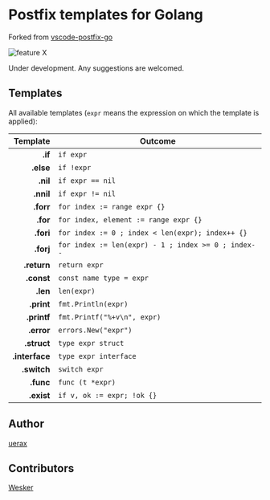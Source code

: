 # Postfix templates for Golang

Forked from [vscode-postfix-go](https://github.com/yokoe/vscode-postfix-go)

![feature X](images/demo.gif)

Under development. Any suggestions are welcomed.

## Templates

All available templates (`expr` means the expression on which the template is applied):

| Template          | Outcome |
| -------:          | ------- |
| **.if**           | `if expr` |
| **.else**         | `if !expr` |
| **.nil**          | `if expr == nil` |
| **.nnil**         | `if expr != nil` |
| **.forr**         | `for index := range expr {}` |
| **.for**          | `for index, element := range expr {}` |
| **.fori**         | `for index := 0 ; index < len(expr); index++ {}` |
| **.forj**         | `for index := len(expr) - 1 ; index >= 0 ; index--` |
| **.return**       | `return expr` |
| **.const**        | `const name type = expr` |
| **.len**          | `len(expr)` |
| **.print**        | `fmt.Println(expr)` |
| **.printf**       | `fmt.Printf("%+v\n", expr)` |
| **.error**        | `errors.New("expr")` |
| **.struct**       | `type expr struct` |
| **.interface**    | `type expr interface` |
| **.switch**       | `switch expr` |
| **.func**         | `func (t *expr)` |
| **.exist**        | `if v, ok := expr; !ok {}` |


## Author

[uerax](https://github.com/uerax)

## Contributors

[Wesker](https://github.com/hentai121)
